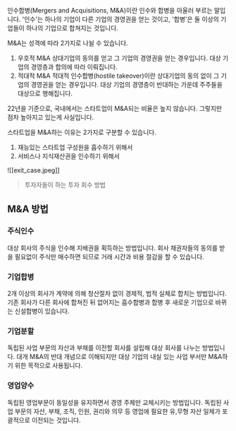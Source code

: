 인수합병(Mergers and Acquisitions, M&A)이란 인수와 합병을 아울러 부르는 말입니다.
'인수'는 하나의 기업이 다른 기업의 경영권을 얻는 것이고, '합병'은 둘 이상의 기업들이 하나의 기업으로 합쳐지는 것입니다.

M&A는 성격에 따라 2가지로 나뉠 수 있습니다.
1. 우호적 M&A
   상대기업의 동의를 얻고 그 기업의 경영권을 얻는 경우입니다. 대상 기업의 경영층과 합의에 따라 이뤄집니다.
2. 적대적 M&A
   적대적 인수합병(hostile takeover)이란 상대기업의 동의 없이 그 기업의 경영권을 얻는 경우입니다. 대상 기업의 경영층이 반대하는 가운데 주주들을 대상으로 행해집니다.

22년을 기준으로, 국내에서는 스타트업이 M&A되는 비율은 높지 않습니다. 그렇지만 점차 높아지고 있는게 사실입니다.

스타트업을 M&A하는 이유는 2가지로 구분할 수 있습니다.
1. 재능있는 스타트업 구성원을 흡수하기 위해서
2. 서비스나 지식재산권을 인수하기 위해서

![[exit_case.jpeg]]
> 투자자들이 하는 투자 회수 방법

## M&A 방법
### 주식인수
대상 회사의 주식을 인수해 지배권을 획득하는 방법입니다. 회사 채권자들의 동의를 받을 필요없이 주식만 매수하면 되므로 거래 시간과 비용 절감을 할 수 있습니다.

### 기업합병
2개 이상의 회사가 계약에 의해 청산절차 없이 경제적, 법적 실체로 합치는 방법입니다. 기존 회사가 다른 회사에 합쳐진 뒤 없어지는 흡수합병과 합병 후 새로운 기업으로 바뀌는 신설합병이 있습니다.

### 기업분할
독립된 사업 부문의 자산과 부채를 이전할 회사를 설립해 대상 회사를 나누는 방법입니다. 대개 M&A의 반대 개념으로 이해되지만 대상 기업의 내실 있는 사업 부서만 M&A하기 위한 목적으로 사용됩니다.

### 영업양수
독립된 영업부문이 동일성을 유지하면서 경영 주체만 교체시키는 방법입니다. 독립된 사업 부문의 자산, 부채, 조직, 인원, 권리와 의무 등 영업에 필요한 유,무형 자산 일체가 포괄적으로 이전되는 것입니다.
